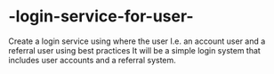 # -login-service-for-user-
Create a login service using where the user I.e. an account user and a referral user using best practices It will be a simple login system that includes user accounts and a referral system.
